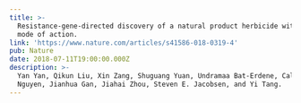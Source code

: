 ```yaml
---
title: >-
  Resistance-gene-directed discovery of a natural product herbicide with a new
  mode of action.
link: 'https://www.nature.com/articles/s41586-018-0319-4'
pub: Nature
date: 2018-07-11T19:00:00.000Z
description: >-
  Yan Yan, Qikun Liu, Xin Zang, Shuguang Yuan, Undramaa Bat-Erdene, Calvin
  Nguyen, Jianhua Gan, Jiahai Zhou, Steven E. Jacobsen, and Yi Tang.
---
```


